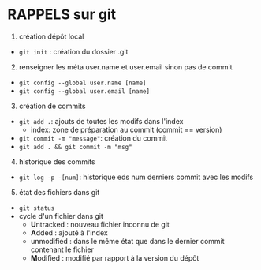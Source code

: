 # RAPPELS sur git

1. création dépôt local
  * `git init` : création du dossier .git

2. renseigner les méta user.name et user.email sinon pas de commit
  * `git config --global user.name [name]`
  *  `git config --global user.email [name]`

3. création de commits
  * `git add .`: ajouts de toutes les modifs dans l'index
    - index: zone de préparation au commit (commit == version)
  * `git commit -m "message"`: création du commit
  * `git add . && git commit -m "msg"` 

4. historique des commits
  * `git log -p -[num]`: historique eds num derniers commit avec les modifs

5. état des fichiers dans git
  * `git status`
  * cycle d'un fichier dans git
    - **U**ntracked : nouveau fichier inconnu de git
    - **A**dded : ajouté à l'index
    - unmodified : dans le même état que dans le dernier commit contenant le fichier
    - **M**odified : modifié par rapport à la version du dépôt
